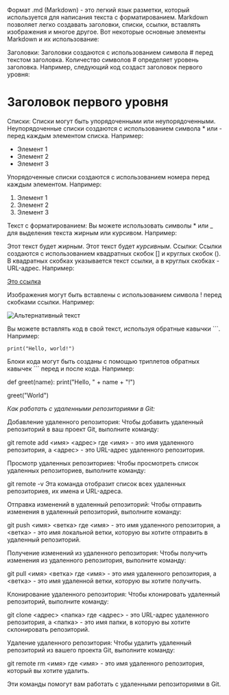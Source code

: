 Формат .md (Markdown) - это легкий язык разметки, который используется для написания текста с форматированием. Markdown позволяет легко создавать заголовки, списки, ссылки, вставлять изображения и многое другое. Вот некоторые основные элементы Markdown и их использование:

Заголовки:
Заголовки создаются с использованием символа # перед текстом заголовка. Количество символов # определяет уровень заголовка. Например, следующий код создаст заголовок первого уровня:


# Заголовок первого уровня

Списки:
Списки могут быть упорядоченными или неупорядоченными. Неупорядоченные списки создаются с использованием символа * или - перед каждым элементом списка. Например:


- Элемент 1
- Элемент 2
- Элемент 3

Упорядоченные списки создаются с использованием номера перед каждым элементом. Например:


1. Элемент 1
2. Элемент 2
3. Элемент 3

Текст с форматированием:
Вы можете использовать символы * или _ для выделения текста жирным или курсивом. Например:

 
Этот текст будет *жирным*.
Этот текст будет _курсивным_.
Ссылки:
Ссылки создаются с использованием квадратных скобок [] и круглых скобок (). В квадратных скобках указывается текст ссылки, а в круглых скобках - URL-адрес. Например:

 
[Это ссылка](http://example.com)


Изображения могут быть вставлены с использованием символа ! перед скобками ссылки. Например:

 
![Альтернативный текст](https://i.imgur.com/68LuVG8.jpeg)


Вы можете вставлять код в свой текст, используя обратные кавычки ```. Например:

 
`print("Hello, world!")`


Блоки кода могут быть созданы с помощью триплетов обратных кавычек ``` перед и после кода. Например:

 
def greet(name):
print("Hello, " + name + "!")

greet("World")



*Как работать с удаленными репозиториями в Git:*

Добавление удаленного репозитория:
Чтобы добавить удаленный репозиторий в ваш проект Git, выполните команду:

git remote add <имя> <адрес>
где <имя> - это имя удаленного репозитория, а <адрес> - это URL-адрес удаленного репозитория.

Просмотр удаленных репозиториев:
Чтобы просмотреть список удаленных репозиториев, выполните команду:

git remote -v
Эта команда отобразит список всех удаленных репозиториев, их имена и URL-адреса.

Отправка изменений в удаленный репозиторий:
Чтобы отправить изменения в удаленный репозиторий, выполните команду:

git push <имя> <ветка>
где <имя> - это имя удаленного репозитория, а <ветка> - это имя локальной ветки, которую вы хотите отправить в удаленный репозиторий.

Получение изменений из удаленного репозитория:
Чтобы получить изменения из удаленного репозитория, выполните команду:

git pull <имя> <ветка>
где <имя> - это имя удаленного репозитория, а <ветка> - это имя удаленной ветки, которую вы хотите получить.

Клонирование удаленного репозитория:
Чтобы клонировать удаленный репозиторий, выполните команду:

git clone <адрес> <папка>
где <адрес> - это URL-адрес удаленного репозитория, а <папка> - это имя папки, в которую вы хотите склонировать репозиторий.

Удаление удаленного репозитория:
Чтобы удалить удаленный репозиторий из вашего проекта Git, выполните команду:

git remote rm <имя>
где <имя> - это имя удаленного репозитория, который вы хотите удалить.

Эти команды помогут вам работать с удаленными репозиториями в Git.

